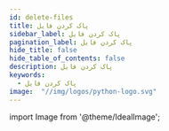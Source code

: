 ```yaml
---
id: delete-files
title: پاک کردن فایل
sidebar_label: پاک کردن فایل
pagination_label: پاک کردن فایل
hide_title: false
hide_table_of_contents: false
description: پاک کردن فایل
keywords:
  - پاک کردن فایل
image:  "//img/logos/python-logo.svg"
---
```


import Image from '@theme/IdealImage';
